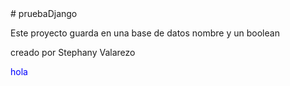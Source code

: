 <div>
# pruebaDjango

Este proyecto guarda en una base de datos nombre y un boolean



creado por Stephany Valarezo
<p style="color:blue;">hola</p>
</div>
